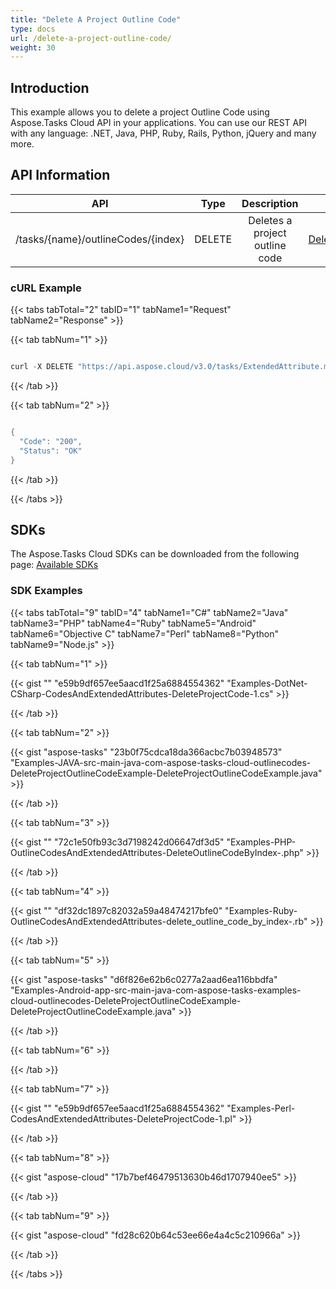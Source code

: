 ```yaml
---
title: "Delete A Project Outline Code"
type: docs
url: /delete-a-project-outline-code/
weight: 30
---
```


## **Introduction**
This example allows you to delete a project Outline Code using Aspose.Tasks Cloud API in your applications. You can use our REST API with any language: .NET, Java, PHP, Ruby, Rails, Python, jQuery and many more.
## **API Information**

|**API**|**Type**|**Description**|**Resource Link**|
| :-: | :-: | :-: | :-: |
|/tasks/{name}/outlineCodes/{index}|DELETE|Deletes a project outline code|[DeleteOutlineCodeByIndex](https://apireference.aspose.cloud/tasks/#/TasksOutlineCodes/DeleteOutlineCodeByIndex)|

### **cURL Example**
{{< tabs tabTotal="2" tabID="1" tabName1="Request" tabName2="Response" >}}

{{< tab tabNum="1" >}}

```java

curl -X DELETE "https://api.aspose.cloud/v3.0/tasks/ExtendedAttribute.mpp/outlineCodes/1" -H "accept: application/json" -H "x-aspose-client: Containerize.Swagger"

```

{{< /tab >}}

{{< tab tabNum="2" >}}

```java

{
  "Code": "200",
  "Status": "OK"
}

```

{{< /tab >}}

{{< /tabs >}}
## **SDKs**
The Aspose.Tasks Cloud SDKs can be downloaded from the following page: [Available SDKs](/tasks/available-sdks/)
### **SDK Examples**
{{< tabs tabTotal="9" tabID="4" tabName1="C#" tabName2="Java" tabName3="PHP" tabName4="Ruby" tabName5="Android" tabName6="Objective C" tabName7="Perl" tabName8="Python" tabName9="Node.js" >}}

{{< tab tabNum="1" >}}

{{< gist "" "e59b9df657ee5aacd1f25a6884554362" "Examples-DotNet-CSharp-CodesAndExtendedAttributes-DeleteProjectCode-1.cs" >}}

{{< /tab >}}

{{< tab tabNum="2" >}}

{{< gist "aspose-tasks" "23b0f75cdca18da366acbc7b03948573" "Examples-JAVA-src-main-java-com-aspose-tasks-cloud-outlinecodes-DeleteProjectOutlineCodeExample-DeleteProjectOutlineCodeExample.java" >}}

{{< /tab >}}

{{< tab tabNum="3" >}}

{{< gist "" "72c1e50fb93c3d7198242d06647df3d5" "Examples-PHP-OutlineCodesAndExtendedAttributes-DeleteOutlineCodeByIndex-.php" >}}

{{< /tab >}}

{{< tab tabNum="4" >}}

{{< gist "" "df32dc1897c82032a59a48474217bfe0" "Examples-Ruby-OutlineCodesAndExtendedAttributes-delete_outline_code_by_index-.rb" >}}

{{< /tab >}}

{{< tab tabNum="5" >}}

{{< gist "aspose-tasks" "d6f826e62b6c0277a2aad6ea116bbdfa" "Examples-Android-app-src-main-java-com-aspose-tasks-examples-cloud-outlinecodes-DeleteProjectOutlineCodeExample-DeleteProjectOutlineCodeExample.java" >}}

{{< /tab >}}

{{< tab tabNum="6" >}}

{{< /tab >}}

{{< tab tabNum="7" >}}

{{< gist "" "e59b9df657ee5aacd1f25a6884554362" "Examples-Perl-CodesAndExtendedAttributes-DeleteProjectCode-1.pl" >}}

{{< /tab >}}

{{< tab tabNum="8" >}}

{{< gist "aspose-cloud" "17b7bef46479513630b46d1707940ee5" >}}

{{< /tab >}}

{{< tab tabNum="9" >}}

{{< gist "aspose-cloud" "fd28c620b64c53ee66e4a4c5c210966a" >}}

{{< /tab >}}

{{< /tabs >}}
